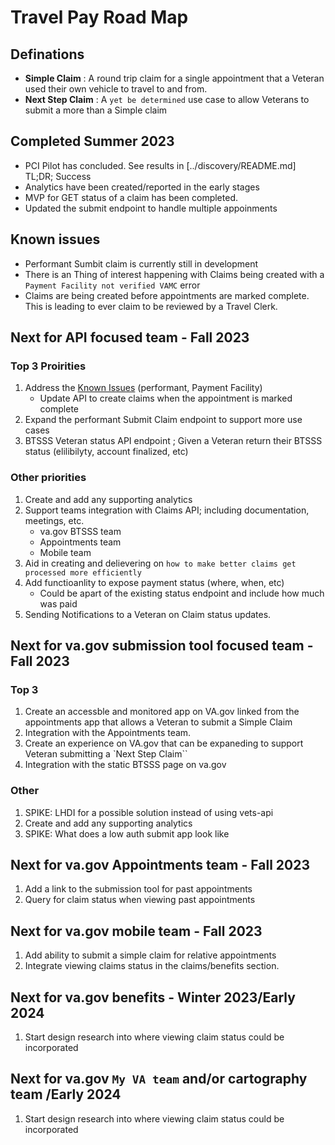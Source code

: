 # Travel Pay Road Map

## Definations

- **Simple Claim** : A round trip claim for a single appointment that a Veteran used their own vehicle to travel to and from. 
- **Next Step Claim** : A `yet be determined` use case to allow Veterans to submit a more than a Simple claim 

## Completed Summer 2023

- PCI Pilot has concluded. See results in [../discovery/README.md] TL;DR; Success
- Analytics have been created/reported in the early stages
- MVP for GET status of a claim has been completed. 
- Updated the submit endpoint to handle multiple appoinments 

## Known issues 

- Performant Sumbit claim is currently still in development
- There is an Thing of interest happening with Claims being created with a `Payment Facility not verified VAMC` error
- Claims are being created before appointments are marked complete. This is leading to ever claim to be reviewed by a Travel Clerk.


## Next for API focused team - Fall 2023


### Top 3 Proirities 

1. Address the [Known Issues](#known-issues) (performant, Payment Facility)
    - Update API to create claims when the appointment is marked complete
1. Expand the performant Submit Claim endpoint to support more use cases 
1. BTSSS Veteran status API endpoint ; Given a Veteran return their BTSSS status (elilibilyty, account finalized, etc)

### Other priorities

1. Create and add any supporting analytics
1. Support teams integration with Claims API; including documentation, meetings, etc.
    - va.gov BTSSS team
    - Appointments team
    - Mobile team 
1. Aid in creating and delievering on `how to make better claims get processed more efficiently`
1. Add functioanlity to expose payment status (where, when, etc)
   - Could be apart of the existing status endpoint and include how much was paid
1. Sending Notifications to a Veteran on Claim status updates. 


## Next for va.gov submission tool focused team - Fall 2023


### Top 3
1. Create an accessble and monitored app on VA.gov linked from the appointments app that allows a Veteran to submit a Simple Claim
  1. Integration with the Appointments team. 
1. Create an experience on VA.gov that can be expaneding to support Veteran submitting a `Next Step Claim``
1. Integration with the static BTSSS page on va.gov

### Other
1. SPIKE: LHDI for a possible solution instead of using vets-api
1. Create and add any supporting analytics 
1. SPIKE: What does a low auth submit app look like

## Next for va.gov Appointments team - Fall 2023

1. Add a link to the submission tool for past appointments 
1. Query for claim status when viewing past appointments 

## Next for va.gov mobile team - Fall 2023

1. Add ability to submit a simple claim for relative appointments
1. Integrate viewing claims status in the claims/benefits section. 

## Next for va.gov benefits - Winter 2023/Early 2024

1. Start design research into where viewing claim status could be incorporated 

## Next for va.gov `My VA team` and/or cartography team /Early 2024

1. Start design research into where viewing claim status could be incorporated 
